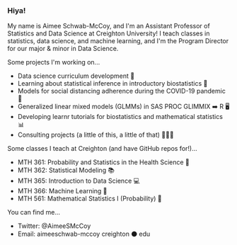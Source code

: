 ### Hiya!

My name is Aimee Schwab-McCoy, and I'm an Assistant Professor of Statistics and Data Science at Creighton University! I teach classes in statistics, data science, and machine learning, and I'm the Program Director for our major & minor in Data Science.

Some projects I'm working on...

- Data science curriculum development 🏫
- Learning about statistical inference in introductory biostatistics 🧬
- Models for social distancing adherence during the COVID-19 pandemic 🦠
- Generalized linear mixed models (GLMMs) in SAS PROC GLIMMIX ➡️ R 🖥
- Developing learnr tutorials for biostatistics and mathematical statistics 📊
- Consulting projects (a little of this, a little of that) 🐝🏥🥇

Some classes I teach at Creighton (and have GitHub repos for!)...

- MTH 361: Probability and Statistics in the Health Science 💉
- MTH 362: Statistical Modeling 📚
- MTH 365: Introduction to Data Science 💻
- MTH 366: Machine Learning 🤖
- MTH 561: Mathematical Statistics I (Probability) 🎲

You can find me...

- Twitter: @AimeeSMcCoy
- Email: aimeeschwab-mccoy <AT> creighton ⚫️ edu
  


